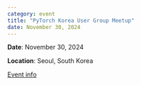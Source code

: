 ```yaml
---
category: event
title: "PyTorch Korea User Group Meetup"
date: November 30, 2024
---
```


**Date**: November 30, 2024

**Location**: Seoul, South Korea

[Event info](https://festa.io/events/6409)